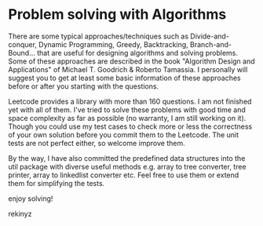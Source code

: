 Problem solving with Algorithms
=========================

There are some typical approaches/techniques such as Divide-and-conquer, Dynamic Programming, Greedy, Backtracking, Branch-and-Bound... that are useful for designing algorithms and solving problems. Some of these approaches are described in the book "Algorithm Design and Applications" of Michael T. Goodrich & Roberto Tamassia. I personally will suggest you to get at least some basic information of these approaches before or after you starting with the questions.

Leetcode provides a library with more than 160 questions. I am not finished yet with all of them. I've tried to solve these problems with good time and space complexity as far as possible (no warranty, I am still working on it). Though you could use my test cases to check more or less the correctness of your own solution before you commit them to the Leetcode. The unit tests are not perfect either, so welcome improve them.

By the way, I have also committed the predefined data structures into the util package with diverse useful methods e.g. array to tree converter, tree printer, array to linkedlist converter etc. Feel free to use them or extend them for simplifying the tests.

enjoy solving!

rekinyz
